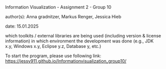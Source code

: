 Information Visualization - Assignment 2 - Group 10 

author(s): Anna gradnitzer, Markus Renger, Jessica Hieb

date: 15.01.2025

which toolkits / external libraries are being used (including version & license information)
in which environment the development was done (e.g., JDK x.y, Windows x.y, Eclipse y.z, Database y, etc.)

To start the program, please use following link: https://jessy911.github.io/Informationvisualization_group10/

